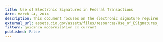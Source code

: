 ```yaml
---
title: Use of Electronic Signatures in Federal Transactions
date: March 24, 2014
description: This document focuses on the electronic signature requirements of the Government Paperwork Elimination Act of 1998 (GPEA), the Electronic Records and Signatures in Global and National Commerce Act (E-SIGN), and the Uniform Electronic Transactions Act (UETA), and is designed to assist federal organization officials in complying with the signing requirements of these statutes applicable to electronic transactions.
external_url: assets.cio.gov/assets/files/resources/Use_of_ESignatures_in_Federal_Agency_Transactions_v1-0_20130125.pdf
filters: guidance modernization cx current
published: False
---
```


